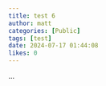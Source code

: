 ```yaml
---
title: test 6
author: matt
categories: [Public]
tags: [test]
date: 2024-07-17 01:44:08 
likes: 0
---
```


...
